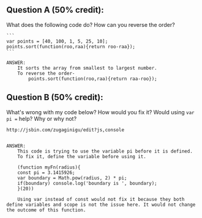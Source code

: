 ## Question A (50% credit): 

What does the following code do?  How can you reverse the order?

    ```
    var points = [40, 100, 1, 5, 25, 10];
    points.sort(function(roo,raa){return roo-raa});
    ```

    ANSWER:
        It sorts the array from smallest to largest number. 
        To reverse the order-
            points.sort(function(roo,raa){return raa-roo});

## Question B (50% credit): 

What's wrong with my code below?  How would you fix it?  Would using `var pi =` help? Why or why not?

    http://jsbin.com/zugaginigu/edit?js,console
    
   
    ANSWER: 
        This code is trying to use the variable pi before it is defined. 
        To fix it, define the variable before using it.

        (function myFn(radius){
        const pi = 3.1415926;
        var boundary = Math.pow(radius, 2) * pi;
        if(boundary) console.log('boundary is ', boundary);
        }(20))

        Using var instead of const would not fix it because they both define variables and scope is not the issue here. It would not change the outcome of this function.